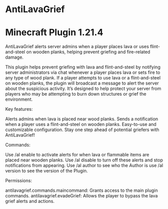 # AntiLavaGrief
# Minecraft Plugin 1.21.4
AntiLavaGrief alerts server admins when a player places lava or uses flint-and-steel on wooden planks, helping prevent griefing and fire-related damage.

This plugin helps prevent griefing with lava and flint-and-steel by notifying server administrators via chat whenever a player places lava or sets fire to any type of wood plank. If a player attempts to use lava or a flint-and-steel on wooden planks, the plugin will broadcast a message to alert the server about the suspicious activity. It’s designed to help protect your server from players who may be attempting to burn down structures or grief the environment.

Key features:

Alerts admins when lava is placed near wood planks.
Sends a notification when a player uses a flint-and-steel on wooden planks.
Easy-to-use and customizable configuration.
Stay one step ahead of potential griefers with AntiLavaGrief!

Commands:

Use /al enable to activate alerts for when lava or flammable items are placed near wooden planks. 
Use /al disable to turn off these alerts and stop notifications from appearing.
Use /al author to see who the Author is
use /al version to see the version of the Plugin.

Permissions: 

antilavagrief.commands.maincommand: Grants access to the main plugin commands.
antilavagrief.evadeGrief: Allows the player to bypass the lava grief alerts and actions.
